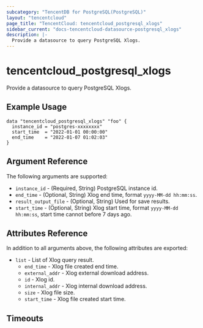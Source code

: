 ```yaml
---
subcategory: "TencentDB for PostgreSQL(PostgreSQL)"
layout: "tencentcloud"
page_title: "TencentCloud: tencentcloud_postgresql_xlogs"
sidebar_current: "docs-tencentcloud-datasource-postgresql_xlogs"
description: |-
  Provide a datasource to query PostgreSQL Xlogs.
---
```


# tencentcloud_postgresql_xlogs

Provide a datasource to query PostgreSQL Xlogs.

## Example Usage

```hcl
data "tencentcloud_postgresql_xlogs" "foo" {
  instance_id = "postgres-xxxxxxxx"
  start_time  = "2022-01-01 00:00:00"
  end_time    = "2022-01-07 01:02:03"
}
```

## Argument Reference

The following arguments are supported:

* `instance_id` - (Required, String) PostgreSQL instance id.
* `end_time` - (Optional, String) Xlog end time, format `yyyy-MM-dd hh:mm:ss`.
* `result_output_file` - (Optional, String) Used for save results.
* `start_time` - (Optional, String) Xlog start time, format `yyyy-MM-dd hh:mm:ss`, start time cannot before 7 days ago.

## Attributes Reference

In addition to all arguments above, the following attributes are exported:

* `list` - List of Xlog query result.
  * `end_time` - Xlog file created end time.
  * `external_addr` - Xlog external download address.
  * `id` - Xlog id.
  * `internal_addr` - Xlog internal download address.
  * `size` - Xlog file size.
  * `start_time` - Xlog file created start time.


## Timeouts

<no value>


